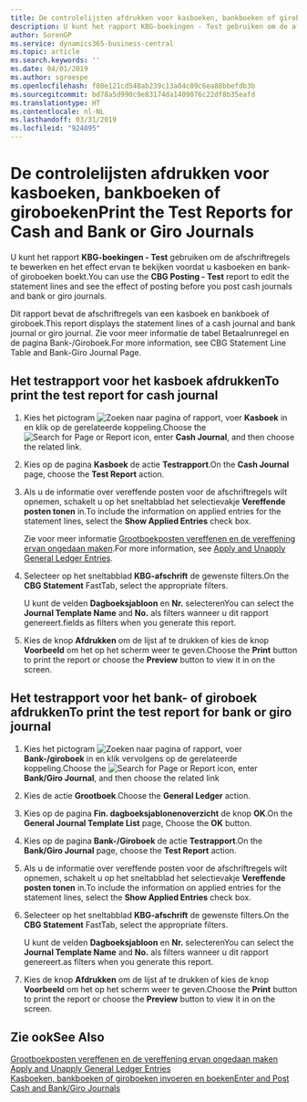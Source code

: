 ```yaml
---
title: De controlelijsten afdrukken voor kasboeken, bankboeken of giroboeken
description: U kunt het rapport KBG-boekingen - Test gebruiken om de afschriftregels te bewerken en het effect ervan te bekijken voordat u kasboeken en bank- of giroboeken boekt.
author: SorenGP
ms.service: dynamics365-business-central
ms.topic: article
ms.search.keywords: ''
ms.date: 04/01/2019
ms.author: sgroespe
ms.openlocfilehash: f80e121cd548ab239c13a04c09c6ea88bbefdb3b
ms.sourcegitcommit: bd78a5d990c9e83174da1409076c22df8b35eafd
ms.translationtype: HT
ms.contentlocale: nl-NL
ms.lasthandoff: 03/31/2019
ms.locfileid: "924895"
---
```

# <a name="print-the-test-reports-for-cash-and-bank-or-giro-journals"></a><span data-ttu-id="9681d-103">De controlelijsten afdrukken voor kasboeken, bankboeken of giroboeken</span><span class="sxs-lookup"><span data-stu-id="9681d-103">Print the Test Reports for Cash and Bank or Giro Journals</span></span>
<span data-ttu-id="9681d-104">U kunt het rapport **KBG-boekingen - Test** gebruiken om de afschriftregels te bewerken en het effect ervan te bekijken voordat u kasboeken en bank- of giroboeken boekt.</span><span class="sxs-lookup"><span data-stu-id="9681d-104">You can use the **CBG Posting - Test** report to edit the statement lines and see the effect of posting before you post cash journals and bank or giro journals.</span></span>  

<span data-ttu-id="9681d-105">Dit rapport bevat de afschriftregels van een kasboek en bankboek of giroboek.</span><span class="sxs-lookup"><span data-stu-id="9681d-105">This report displays the statement lines of a cash journal and bank journal or giro journal.</span></span> <span data-ttu-id="9681d-106">Zie voor meer informatie de tabel Betaalrunregel en de pagina Bank-/Giroboek.</span><span class="sxs-lookup"><span data-stu-id="9681d-106">For more information, see CBG Statement Line Table and Bank-Giro Journal Page.</span></span>  

## <a name="to-print-the-test-report-for-cash-journal"></a><span data-ttu-id="9681d-107">Het testrapport voor het kasboek afdrukken</span><span class="sxs-lookup"><span data-stu-id="9681d-107">To print the test report for cash journal</span></span>  

1.  <span data-ttu-id="9681d-108">Kies het pictogram ![Zoeken naar pagina of rapport](../../media/ui-search/search_small.png "pictogram Zoeken naar pagina of rapport"), voer **Kasboek** in en klik op de gerelateerde koppeling.</span><span class="sxs-lookup"><span data-stu-id="9681d-108">Choose the ![Search for Page or Report](../../media/ui-search/search_small.png "Search for Page or Report icon") icon, enter **Cash Journal**, and then choose the related link.</span></span>  
2.  <span data-ttu-id="9681d-109">Kies op de pagina **Kasboek** de actie **Testrapport**.</span><span class="sxs-lookup"><span data-stu-id="9681d-109">On the **Cash Journal** page, choose the **Test Report** action.</span></span>  
3.  <span data-ttu-id="9681d-110">Als u de informatie over vereffende posten voor de afschriftregels wilt opnemen, schakelt u op het sneltabblad het selectievakje **Vereffende posten tonen** in.</span><span class="sxs-lookup"><span data-stu-id="9681d-110">To include the information on applied entries for the statement lines, select the **Show Applied Entries** check box.</span></span>  

    <span data-ttu-id="9681d-111">Zie voor meer informatie [Grootboekposten vereffenen en de vereffening ervan ongedaan maken](how-to-apply-and-unapply-general-ledger-entries.md).</span><span class="sxs-lookup"><span data-stu-id="9681d-111">For more information, see [Apply and Unapply General Ledger Entries](how-to-apply-and-unapply-general-ledger-entries.md).</span></span>  

4.  <span data-ttu-id="9681d-112">Selecteer op het sneltabblad **KBG-afschrift** de gewenste filters.</span><span class="sxs-lookup"><span data-stu-id="9681d-112">On the **CBG Statement** FastTab, select the appropriate filters.</span></span>  

    <span data-ttu-id="9681d-113">U kunt de velden **Dagboeksjabloon** en **Nr.** selecteren</span><span class="sxs-lookup"><span data-stu-id="9681d-113">You can select the **Journal Template Name** and **No.**</span></span> <span data-ttu-id="9681d-114">als filters wanneer u dit rapport genereert.</span><span class="sxs-lookup"><span data-stu-id="9681d-114">fields as filters when you generate this report.</span></span>  
5.  <span data-ttu-id="9681d-115">Kies de knop **Afdrukken** om de lijst af te drukken of kies de knop **Voorbeeld** om het op het scherm weer te geven.</span><span class="sxs-lookup"><span data-stu-id="9681d-115">Choose the **Print** button to print the report or choose the **Preview** button to view it in on the screen.</span></span>  

## <a name="to-print-the-test-report-for-bank-or-giro-journal"></a><span data-ttu-id="9681d-116">Het testrapport voor het bank- of giroboek afdrukken</span><span class="sxs-lookup"><span data-stu-id="9681d-116">To print the test report for bank or giro journal</span></span>  

1.  <span data-ttu-id="9681d-117">Kies het pictogram ![Zoeken naar pagina of rapport](../../media/ui-search/search_small.png "pictogram Zoeken naar pagina of rapport"), voer **Bank-/giroboek** in en klik vervolgens op de gerelateerde koppeling.</span><span class="sxs-lookup"><span data-stu-id="9681d-117">Choose the ![Search for Page or Report](../../media/ui-search/search_small.png "Search for Page or Report icon") icon, enter **Bank/Giro Journal**, and then choose the related link</span></span>  
2.  <span data-ttu-id="9681d-118">Kies de actie **Grootboek**.</span><span class="sxs-lookup"><span data-stu-id="9681d-118">Choose the **General Ledger** action.</span></span>  
3.  <span data-ttu-id="9681d-119">Kies op de pagina **Fin. dagboeksjablonenoverzicht** de knop **OK**.</span><span class="sxs-lookup"><span data-stu-id="9681d-119">On the **General Journal Template List** page, Choose the **OK** button.</span></span>  
4.  <span data-ttu-id="9681d-120">Kies op de pagina **Bank-/Giroboek** de actie **Testrapport**.</span><span class="sxs-lookup"><span data-stu-id="9681d-120">On the **Bank/Giro Journal** page, choose the **Test Report** action.</span></span>  
5.  <span data-ttu-id="9681d-121">Als u de informatie over vereffende posten voor de afschriftregels wilt opnemen, schakelt u op het sneltabblad het selectievakje **Vereffende posten tonen** in.</span><span class="sxs-lookup"><span data-stu-id="9681d-121">To include the information on applied entries for the statement lines, select the **Show Applied Entries** check box.</span></span>  
6.  <span data-ttu-id="9681d-122">Selecteer op het sneltabblad **KBG-afschrift** de gewenste filters.</span><span class="sxs-lookup"><span data-stu-id="9681d-122">On the **CBG Statement** FastTab, select the appropriate filters.</span></span>  

    <span data-ttu-id="9681d-123">U kunt de velden **Dagboeksjabloon** en **Nr.** selecteren</span><span class="sxs-lookup"><span data-stu-id="9681d-123">You can select the **Journal Template Name** and **No.**</span></span> <span data-ttu-id="9681d-124">als filters wanneer u dit rapport genereert.</span><span class="sxs-lookup"><span data-stu-id="9681d-124">as filters when you generate this report.</span></span>  

7.  <span data-ttu-id="9681d-125">Kies de knop **Afdrukken** om de lijst af te drukken of kies de knop **Voorbeeld** om het op het scherm weer te geven.</span><span class="sxs-lookup"><span data-stu-id="9681d-125">Choose the **Print** button to print the report or choose the **Preview** button to view it in on the screen.</span></span>  

## <a name="see-also"></a><span data-ttu-id="9681d-126">Zie ook</span><span class="sxs-lookup"><span data-stu-id="9681d-126">See Also</span></span>  
 <span data-ttu-id="9681d-127">[Grootboekposten vereffenen en de vereffening ervan ongedaan maken](how-to-apply-and-unapply-general-ledger-entries.md) </span><span class="sxs-lookup"><span data-stu-id="9681d-127">[Apply and Unapply General Ledger Entries](how-to-apply-and-unapply-general-ledger-entries.md) </span></span>  
 [<span data-ttu-id="9681d-128">Kasboeken, bankboeken of giroboeken invoeren en boeken</span><span class="sxs-lookup"><span data-stu-id="9681d-128">Enter and Post Cash and Bank/Giro Journals</span></span>](how-to-enter-and-post-cash-and-bank-or-giro-journals.md)
